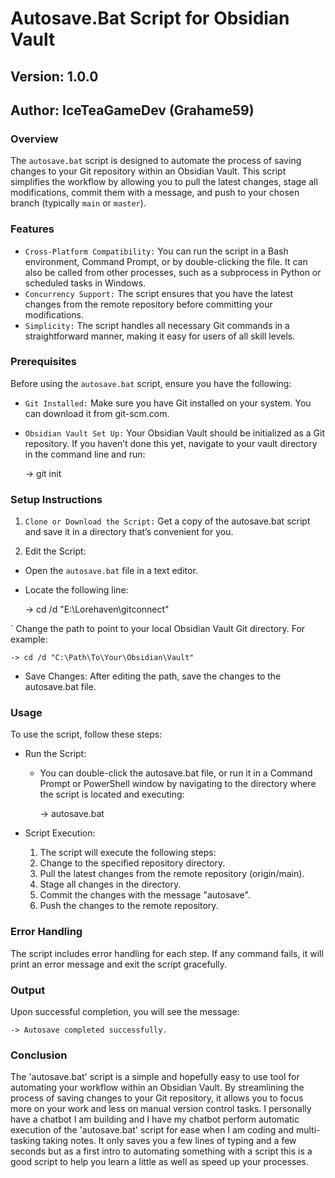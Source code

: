 # Autosave.Bat Script for Obsidian Vault
## Version: 1.0.0
## Author: IceTeaGameDev (Grahame59)

### Overview
The `autosave.bat` script is designed to automate the process of saving changes to your Git repository within an Obsidian Vault. This script simplifies the workflow by allowing you to pull the latest changes, stage all modifications, commit them with a message, and push to your chosen branch (typically `main` or `master`).

### Features
- `Cross-Platform Compatibility:` You can run the script in a Bash environment, Command Prompt, or by double-clicking the file. It can also be called from other processes, such as a subprocess in Python or scheduled tasks in Windows.
- `Concurrency Support:` The script ensures that you have the latest changes from the remote repository before committing your modifications.
- `Simplicity:` The script handles all necessary Git commands in a straightforward manner, making it easy for users of all skill levels.

### Prerequisites
Before using the `autosave.bat` script, ensure you have the following:

- `Git Installed:` Make sure you have Git installed on your system. You can download it from git-scm.com.
- `Obsidian Vault Set Up:` Your Obsidian Vault should be initialized as a Git repository. If you haven’t done this yet, navigate to your vault directory in the command line and run:

    -> git init


### Setup Instructions
1. `Clone or Download the Script:` Get a copy of the autosave.bat script and save it in a directory that’s convenient for you.

2. Edit the Script:

- Open the `autosave.bat` file in a text editor.
- Locate the following line:

    -> cd /d "E:\Lorehaven\gitconnect"

` Change the path to point to your local Obsidian Vault Git directory. For example:

    -> cd /d "C:\Path\To\Your\Obsidian\Vault"

- Save Changes: After editing the path, save the changes to the autosave.bat file.

### Usage
To use the script, follow these steps:

- Run the Script:

    - You can double-click the autosave.bat file, or run it in a Command Prompt or PowerShell window by navigating to the directory where the script is located and executing:

        -> autosave.bat

- Script Execution:

    1. The script will execute the following steps:
    2. Change to the specified repository directory.
    3. Pull the latest changes from the remote repository (origin/main).
    4. Stage all changes in the directory.
    5. Commit the changes with the message "autosave".
    6. Push the changes to the remote repository.

### Error Handling
The script includes error handling for each step. If any command fails, it will print an error message and exit the script gracefully.

### Output
Upon successful completion, you will see the message:


    -> Autosave completed successfully.


### Conclusion
The 'autosave.bat' script is a simple and hopefully easy to use tool for automating your workflow within an Obsidian Vault. By streamlining the process of saving changes to your Git repository, it allows you to focus more on your work and less on manual version control tasks. I personally have a chatbot I am building and I have my chatbot perform automatic execution of the 'autosave.bat' script for ease when I am coding and multi-tasking taking notes. It only saves you a few lines of typing and a few seconds but as a first intro to automating something with a script this is a good script to help you learn a little as well as speed up your processes. 
